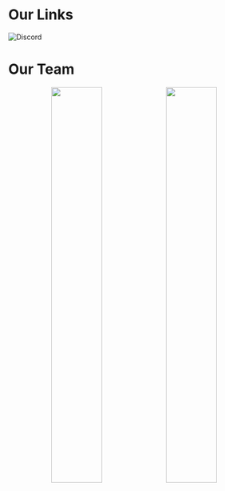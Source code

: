 # Our Links
![Discord](https://img.shields.io/discord/1228610104694407189?style=for-the-badge&logo=discord&logoColor=blue&label=Discord&labelColor=%23454545&color=%23494949)

# Our Team
<div align="center">
        <img width="45%" src="https://github-readme-stats.vercel.app/api?username=Mirrrrrow&layout=compact&theme=react&hide_border=true&show_icons=true"/>
        <img width="45%" src="https://github-readme-stats.vercel.app/api?username=EnteNico&layout=compact&theme=react&hide_border=true&show_icons=true"/>
</div>
